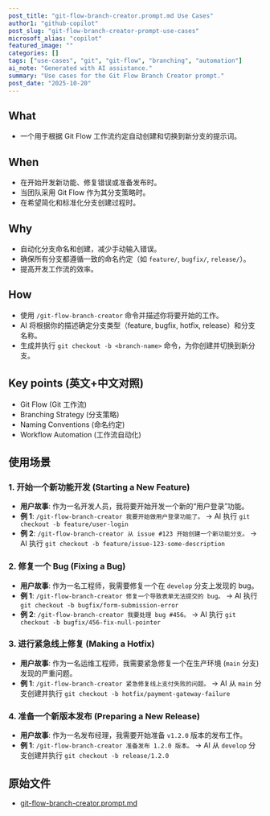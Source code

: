 ```yaml
---
post_title: "git-flow-branch-creator.prompt.md Use Cases"
author1: "github-copilot"
post_slug: "git-flow-branch-creator-prompt-use-cases"
microsoft_alias: "copilot"
featured_image: ""
categories: []
tags: ["use-cases", "git", "git-flow", "branching", "automation"]
ai_note: "Generated with AI assistance."
summary: "Use cases for the Git Flow Branch Creator prompt."
post_date: "2025-10-20"
---
```


<!-- markdownlint-disable MD041 -->

## What

- 一个用于根据 Git Flow 工作流约定自动创建和切换到新分支的提示词。

## When

- 在开始开发新功能、修复错误或准备发布时。
- 当团队采用 Git Flow 作为其分支策略时。
- 在希望简化和标准化分支创建过程时。

## Why

- 自动化分支命名和创建，减少手动输入错误。
- 确保所有分支都遵循一致的命名约定（如 `feature/`, `bugfix/`, `release/`）。
- 提高开发工作流的效率。

## How

- 使用 `/git-flow-branch-creator` 命令并描述你将要开始的工作。
- AI 将根据你的描述确定分支类型（feature, bugfix, hotfix, release）和分支名称。
- 生成并执行 `git checkout -b <branch-name>` 命令，为你创建并切换到新分支。

## Key points (英文+中文对照)

- Git Flow (Git 工作流)
- Branching Strategy (分支策略)
- Naming Conventions (命名约定)
- Workflow Automation (工作流自动化)

## 使用场景

### 1. 开始一个新功能开发 (Starting a New Feature)

- **用户故事**: 作为一名开发人员，我将要开始开发一个新的“用户登录”功能。
- **例 1**: `/git-flow-branch-creator 我要开始做用户登录功能了。` -> AI 执行 `git checkout -b feature/user-login`
- **例 2**: `/git-flow-branch-creator 从 issue #123 开始创建一个新功能分支。` -> AI 执行 `git checkout -b feature/issue-123-some-description`

### 2. 修复一个 Bug (Fixing a Bug)

- **用户故事**: 作为一名工程师，我需要修复一个在 `develop` 分支上发现的 bug。
- **例 1**: `/git-flow-branch-creator 修复一个导致表单无法提交的 bug。` -> AI 执行 `git checkout -b bugfix/form-submission-error`
- **例 2**: `/git-flow-branch-creator 我要处理 bug #456。` -> AI 执行 `git checkout -b bugfix/456-fix-null-pointer`

### 3. 进行紧急线上修复 (Making a Hotfix)

- **用户故事**: 作为一名运维工程师，我需要紧急修复一个在生产环境 (`main` 分支) 发现的严重问题。
- **例 1**: `/git-flow-branch-creator 紧急修复线上支付失败的问题。` -> AI 从 `main` 分支创建并执行 `git checkout -b hotfix/payment-gateway-failure`

### 4. 准备一个新版本发布 (Preparing a New Release)

- **用户故事**: 作为一名发布经理，我需要开始准备 `v1.2.0` 版本的发布工作。
- **例 1**: `/git-flow-branch-creator 准备发布 1.2.0 版本。` -> AI 从 `develop` 分支创建并执行 `git checkout -b release/1.2.0`

## 原始文件

- [git-flow-branch-creator.prompt.md](../../prompts/git-flow-branch-creator.prompt.md)
